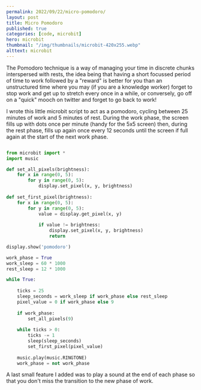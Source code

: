 ```yaml
---
permalink: 2022/09/22/micro-pomodoro/
layout: post
title: Micro Pomodoro
published: true
categories: [code, microbit]
hero: microbit
thumbnail: "/img/thumbnails/microbit-420x255.webp"
alttext: microbit
---
```


The Pomodoro technique is a way of managing your time in discrete chunks interspersed with rests, the idea being that 
having a short focussed period of time to work followed by a "reward" is better for you than an unstructured time where 
you may (if you are a knowledge worker) forget to stop work and get up to stretch every once in a while, or conversely, 
go off on a "quick" mooch on twitter and forget to go back to work!

I wrote this little microbit script to act as a pomodoro, cycling between 25 minutes of work and 5 minutes of rest. During 
the work phase, the screen fills up with dots once per minute (handy for the 5x5 screen) then, during the rest phase, fills
up again once every 12 seconds until the screen if full again at the start of the next work phase. 

```python

from microbit import *
import music

def set_all_pixels(brightness):
    for x in range(0, 5):
        for y in range(0, 5):
            display.set_pixel(x, y, brightness)
    
def set_first_pixel(brightness):
    for x in range(0, 5):
        for y in range(0, 5):
            value = display.get_pixel(x, y)
            
            if value != brightness:
                display.set_pixel(x, y, brightness)
                return

display.show('pomodoro')

work_phase = True
work_sleep = 60 * 1000
rest_sleep = 12 * 1000

while True:
    
    ticks = 25
    sleep_seconds = work_sleep if work_phase else rest_sleep
    pixel_value = 0 if work_phase else 9
    
    if work_phase:
        set_all_pixels(9)
        
    while ticks > 0:
        ticks -= 1
        sleep(sleep_seconds)
        set_first_pixel(pixel_value)
    
    music.play(music.RINGTONE)
    work_phase = not work_phase


```

A last small feature I added was to play a sound at the end of each phase so that you don't miss 
the transition to the new phase of work.
